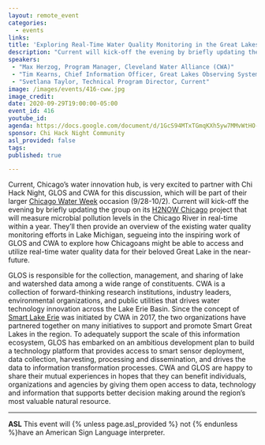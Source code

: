 ```yaml
---
layout: remote_event
categories:
  - events
links: 
title: 'Exploring Real-Time Water Quality Monitoring in the Great Lakes'
description: "Current will kick-off the evening by briefly updating the group on its H2NOW Chicago project that will measure microbial pollution levels in the Chicago River in real-time within a year. They’ll then provide an overview of the existing water quality monitoring efforts in Lake Michigan, segueing into the inspiring work of GLOS and CWA to explore how Chicagoans might be able to access and utilize real-time water quality data for their beloved Great Lake in the near-future."
speakers:
 - "Max Herzog, Program Manager, Cleveland Water Alliance (CWA)"
 - "Tim Kearns, Chief Information Officer, Great Lakes Observing System (GLOS)"
 - "Svetlana Taylor, Technical Program Director, Current"
image: /images/events/416-cww.jpg
image_credit:
date: 2020-09-29T19:00:00-05:00
event_id: 416
youtube_id: 
agenda: https://docs.google.com/document/d/1GcS94MTxTGmqKXh5yw7MMvWtHO-jt6VnDyPjgPcXgWE/edit?usp=sharing
sponsor: Chi Hack Night Community
asl_provided: false
tags: 
published: true

---
```


Current, Chicago’s water innovation hub, is very excited to partner with Chi Hack Night, GLOS and CWA for this discussion, which will be part of their larger [Chicago Water Week](https://www.currentwater.org/chicago-water-week) occasion (9/28-10/2). Current will kick-off the evening by briefly updating the group on its [H2NOW Chicago](https://h2nowchicago.org/) project that will measure microbial pollution levels in the Chicago River in real-time within a year. They’ll then provide an overview of the existing water quality monitoring efforts in Lake Michigan, segueing into the inspiring work of GLOS and CWA to explore how Chicagoans might be able to access and utilize real-time water quality data for their beloved Great Lake in the near-future.

GLOS is responsible for the collection, management, and sharing of lake and watershed data among a wide range of constituents. CWA is a collection of forward-thinking research institutions, industry leaders, environmental organizations, and public utilities that drives water technology innovation across the Lake Erie Basin. Since the concept of [Smart Lake Erie](https://clevelandwateralliance.org/blog/2019/8/8/smart-lake-erie-blog-series-innovatethelake) was initiated by CWA in 2017, the two organizations have partnered together on many initiatives to support and promote Smart Great Lakes in the region. To adequately support the scale of this information ecosystem, GLOS has embarked on an ambitious development plan to build a technology platform that provides access to smart sensor deployment, data collection, harvesting, processing and dissemination, and drives the data to information transformation processes. CWA and GLOS are happy to share their mutual experiences in hopes that they can benefit individuals, organizations and agencies by giving them open access to data, technology and information that supports better decision making around the region’s most valuable natural resource.

---

**ASL** This event will {% unless page.asl_provided %} not {% endunless %}have an American Sign Language interpreter.

